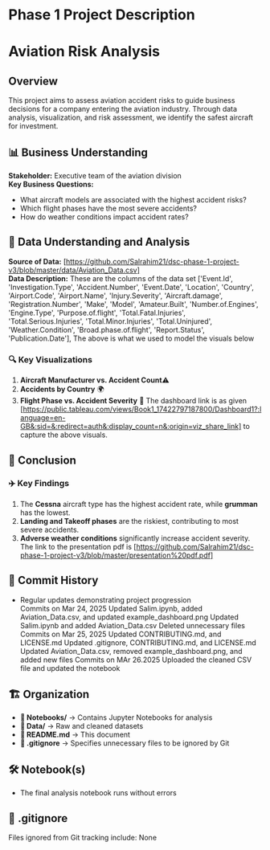 # Phase 1 Project Description
#  Aviation Risk Analysis  

## Overview  
This project aims to assess aviation accident risks to guide business decisions for a company entering the aviation industry. Through data analysis, visualization, and risk assessment, we identify the safest aircraft for investment.  

## 📊 Business Understanding  
**Stakeholder:** Executive team of the aviation division  
**Key Business Questions:**  
- What aircraft models are associated with the highest accident risks?  
- Which flight phases have the most severe accidents?  
- How do weather conditions impact accident rates?  

## 📂 Data Understanding and Analysis  
**Source of Data:** [https://github.com/Salrahim21/dsc-phase-1-project-v3/blob/master/data/Aviation_Data.csv]  
**Data Description:** These are the columns of the data set ['Event.Id', 'Investigation.Type', 'Accident.Number', 'Event.Date',
       'Location', 'Country', 'Airport.Code', 'Airport.Name',
       'Injury.Severity', 'Aircraft.damage', 'Registration.Number', 'Make',
       'Model', 'Amateur.Built', 'Number.of.Engines', 'Engine.Type',
       'Purpose.of.flight', 'Total.Fatal.Injuries', 'Total.Serious.Injuries',
       'Total.Minor.Injuries', 'Total.Uninjured', 'Weather.Condition',
       'Broad.phase.of.flight', 'Report.Status', 'Publication.Date'],
The above is what we used to model the visuals below 

### 🔍 Key Visualizations  
1. **Aircraft Manufacturer vs. Accident Count**⚠️
2. **Accidents by Country**  🌍
3. **Flight Phase vs. Accident Severity**  🛫
The dashboard link is as given [https://public.tableau.com/views/Book1_17422797187800/Dashboard1?:language=en-GB&:sid=&:redirect=auth&:display_count=n&:origin=viz_share_link] to capture the above visuals.

## 📌 Conclusion  
### ✈️ Key Findings  
1. The **Cessna** aircraft type has the highest accident rate, while **grumman** has the lowest.  
2. **Landing and Takeoff phases** are the riskiest, contributing to most severe accidents.  
3. **Adverse weather conditions** significantly increase accident severity. 
The link to the presentation pdf is [https://github.com/Salrahim21/dsc-phase-1-project-v3/blob/master/presentation%20pdf.pdf]

## 📜 Commit History  
- Regular updates demonstrating project progression  
Commits on Mar 24, 2025
Updated Salim.ipynb, added Aviation_Data.csv, and updated example_dashboard.png
Updated Salim.ipynb and added Aviation_Data.csv
Deleted unnecessary files
Commits on Mar 25, 2025
Updated CONTRIBUTING.md, and LICENSE.md
Updated .gitignore, CONTRIBUTING.md, and LICENSE.md
Updated Aviation_Data.csv, removed example_dashboard.png, and added new files
Commits on MAr 26.2025
Uploaded the cleaned CSV file and updated the notebook


## 🏗️ Organization  
- **📂 Notebooks/** → Contains Jupyter Notebooks for analysis  
- **📂 Data/** → Raw and cleaned datasets  
- **📂 README.md** → This document  
- **📂 .gitignore** → Specifies unnecessary files to be ignored by Git  

## 🛠️ Notebook(s)  
- The final analysis notebook runs without errors  
  

## 🚫 .gitignore  
Files ignored from Git tracking include: None


